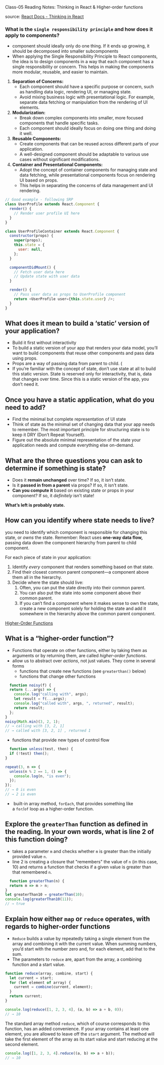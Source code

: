 Class-05 Reading Notes: Thinking in React & Higher-order functions

source: [React Docs - Thinking in React](https://reactjs.org/docs/thinking-in-react.html)

### What is the `single responsibility principle` and how does it apply to components?

- component should ideally only do one thing. If it ends up growing, it should be decomposed into smaller subcomponents
- When applying the Single Responsibility Principle to React components, the idea is to design components in a way that each component has a single responsibility or concern. This helps in making the components more modular, reusable, and easier to maintain.

1. **Separation of Concerns:**
    - Each component should have a specific purpose or concern, such as handling data logic, rendering UI, or managing state.
    - Avoid mixing business logic with presentational logic. For example, separate data fetching or manipulation from the rendering of UI elements.
2. **Modularization:**
    - Break down complex components into smaller, more focused components that handle specific tasks.
    - Each component should ideally focus on doing one thing and doing it well.
3. **Reusable Components:**
    - Create components that can be reused across different parts of your application.
    - A well-designed component should be adaptable to various use cases without significant modifications.
4. **Container and Presentational Components:**
    - Adopt the concept of container components for managing state and data fetching, while presentational components focus on rendering UI based on props.
    - This helps in separating the concerns of data management and UI rendering.

```js
// Good example - following SRP
class UserProfile extends React.Component {
  render() {
    // Render user profile UI here
  }
}

class UserProfileContainer extends React.Component {
  constructor(props) {
    super(props);
    this.state = {
      user: null,
    };
  }

  componentDidMount() {
    // Fetch user data here
    // Update state with user data
  }

  render() {
    // Pass user data as props to UserProfile component
    return <UserProfile user={this.state.user} />;
  }
}

```

##  What does it mean to build a ‘static’ version of your application?

- Build it first without interactivity
- To build a static version of your app that renders your data model, you’ll want to build components that reuse other components and pass data using props. 
- Props are a way of passing data from parent to child. (
- If you’re familiar with the concept of state, don’t use state at all to build this static version. State is reserved only for interactivity, that is, data that changes over time. Since this is a static version of the app, you don’t need it.

## Once you have a static application, what do you need to add?

- Find the minimal but complete representation of UI state
- Think of state as the minimal set of changing data that your app needs to remember. The most important principle for structuring state is to keep it DRY (Don’t Repeat Yourself). 
- Figure out the absolute minimal representation of the state your application needs and compute everything else on-demand.

##  What are the three questions you can ask to determine if something is state?

- Does it **remain unchanged** over time? If so, it isn’t state.
- Is it **passed in from a parent** via props? If so, it isn’t state.
- **Can you compute it** based on existing state or props in your component? If so, it _definitely_ isn’t state!

**What’s left is probably state.**

## How can you identify where state needs to live?

you need to identify which component is responsible for changing this state, or _owns_ the state. Remember: React uses **one-way data flow,** passing data down the component hierarchy from parent to child component. 

For each piece of state in your application:

1. Identify _every_ component that renders something based on that state.
2. Find their closest common parent component—a component above them all in the hierarchy.
3. Decide where the state should live:
    1. Often, you can put the state directly into their common parent.
    2. You can also put the state into some component above their common parent.
    3. If you can’t find a component where it makes sense to own the state, create a new component solely for holding the state and add it somewhere in the hierarchy above the common parent component.

[Higher-Order Functions](https://eloquentjavascript.net/05_higher_order.html#h_xxCc98lOBK)

## What is a “higher-order function”?

- Functions that operate on other functions, either by taking them as arguments or by returning them, are called _higher-order functions_.
- allow us to abstract over _actions_, not just values. They come in several forms
  - functions that create new functions (see `greaterthan()` below)
  - functions that change other functions

```js
  function noisy(f) {
  return (...args) => {
    console.log("calling with", args);
    let result = f(...args);
    console.log("called with", args, ", returned", result);
    return result;
  };
}
noisy(Math.min)(3, 2, 1);
// → calling with [3, 2, 1]
// → called with [3, 2, 1] , returned 1

```

  - functions that provide new types of control flow

```js
  function unless(test, then) {
  if (!test) then();
}

repeat(3, n => {
  unless(n % 2 == 1, () => {
    console.log(n, "is even");
  });
});
// → 0 is even
// → 2 is even
```

  -  built-in array method, `forEach`, that provides something like a `for`/`of` loop as a higher-order function.

## Explore the `greaterThan` function as defined in the reading. In your own words, what is line 2 of this function doing?

- takes a parameter `m` and checks whether `m` is greater than the initially provided value `n`.
- line 2 is creating a closure that "remembers" the value of `n` (in this case, 10) and returns a function that checks if a given value is greater than that remembered `n`.

```js
  function greaterThan(n) {
  return m => m > n;
}
let greaterThan10 = greaterThan(10);
console.log(greaterThan10(11));
// → true
```

## Explain how either `map` or `reduce` operates, with regards to higher-order functions

- `Reduce` builds a value by repeatedly taking a single element from the array and combining it with the current value. When summing numbers, you’d start with the number zero and, for each element, add that to the sum.
- The parameters to `reduce` are, apart from the array, a combining function and a start value.

```js
function reduce(array, combine, start) {
  let current = start;
  for (let element of array) {
    current = combine(current, element);
  }
  return current;
}

console.log(reduce([1, 2, 3, 4], (a, b) => a + b, 0));
// → 10

```

The standard array method `reduce`, which of course corresponds to this function, has an added convenience. If your array contains at least one element, you are allowed to leave off the `start` argument. The method will take the first element of the array as its start value and start reducing at the second element.

```js
console.log([1, 2, 3, 4].reduce((a, b) => a + b));
// → 10
```
